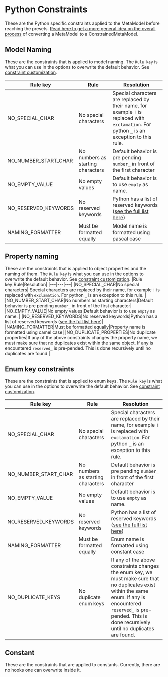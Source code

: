# Python Constraints

These are the Python specific constraints applied to the MetaModel before reaching the presets. [Read here to get a more general idea on the overall process](../input-processing.md) of converting a MetaModel to a ConstrainedMetaModel.

## Model Naming
These are the constraints that is applied to model naming. The `Rule key` is what you can use in the options to overwrite the default behavior. See [constraint customization](../constraints.md#Customization).

|Rule key|Rule|Resolution|
|---|---|---|
|NO_SPECIAL_CHAR|No special characters| Special characters are replaced by their name, for example `!` is replaced with `exclamation`. For python `_` is an exception to this rule. |
|NO_NUMBER_START_CHAR|No numbers as starting characters|Default behavior is pre pending `number_` in front of the first character|
|NO_EMPTY_VALUE|No empty values|Default behavior is to use `empty` as name. |
|NO_RESERVED_KEYWORDS|No reserved keywords|Python has a list of reserved keywords ([see the full list here](../../src/generators/python/Constants.ts))|
|NAMING_FORMATTER|Must be formatted equally|Model name is formatted using pascal case|

## Property naming
These are the constraints that is applied to object properties and the naming of them. The `Rule key` is what you can use in the options to overwrite the default behavior. See [constraint customization](../constraints.md#Customization).
|Rule key|Rule|Resolution|
|---|---|---|
|NO_SPECIAL_CHAR|No special characters| Special characters are replaced by their name, for example `!` is replaced with `exclamation`. For python `_` is an exception to this rule. |
|NO_NUMBER_START_CHAR|No numbers as starting characters|Default behavior is pre pending `number_` in front of the first character|
|NO_EMPTY_VALUE|No empty values|Default behavior is to use `empty` as name. |
|NO_RESERVED_KEYWORDS|No reserved keywords|Python has a list of reserved keywords ([see the full list here](../../src/generators/python/Constants.ts))|
|NAMING_FORMATTER|Must be formatted equally|Property name is formatted using camel case|
|NO_DUPLICATE_PROPERTIES|No duplicate properties|If any of the above constraints changes the property name, we must make sure that no duplicates exist within the same object. If any is encountered `reserved_` is pre-pended. This is done recursively until no duplicates are found.| 


## Enum key constraints
These are the constraints that is applied to enum keys. The `Rule key` is what you can use in the options to overwrite the default behavior. See [constraint customization](../constraints.md#Customization).

|Rule key|Rule|Resolution|
|---|---|---|
|NO_SPECIAL_CHAR|No special characters| Special characters are replaced by their name, for example `!` is replaced with `exclamation`. For python `_` is an exception to this rule. |
|NO_NUMBER_START_CHAR|No numbers as starting characters|Default behavior is pre pending `number_` in front of the first character|
|NO_EMPTY_VALUE|No empty values|Default behavior is to use `empty` as name. |
|NO_RESERVED_KEYWORDS|No reserved keywords|Python has a list of reserved keywords ([see the full list here](../../src/generators/python/Constants.ts))|
|NAMING_FORMATTER|Must be formatted equally|Enum name is formatted using constant case|
|NO_DUPLICATE_KEYS|No duplicate enum keys|If any of the above constraints changes the enum key, we must make sure that no duplicates exist within the same enum. If any is encountered `reserved_` is pre-pended. This is done recursively until no duplicates are found.| 

## Constant
These are the constraints that are applied to constants. Currently, there are no hooks one can overwrite inside it.
